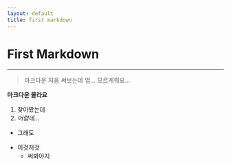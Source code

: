 ```yaml
---
layout: default
title: first markdown
---
```

# First Markdown
---
> 마크다운 처음 써보는데 엄... 모르게쒀요...

**마크다운 몰라요**
1. 찾아봤는데
  1. *어렵네...*
- 그래도 
* 이것저것
  * 써봐야지